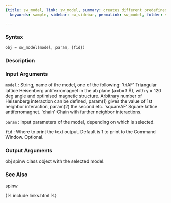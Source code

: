 ```yaml
---
{title: sw_model, link: sw_model, summary: creates different predefined spin models,
  keywords: sample, sidebar: sw_sidebar, permalink: sw_model, folder: swfiles, mathjax: 'true'}

---
```


### Syntax

`obj = sw_model(model, param, {fid})`

### Description



### Input Arguments

`model`
: String, name of the model, one of the following:
      'triAF'     Triangular lattice Heisenberg antiferromagnet
                  in the ab plane (a=b=3 Å), with γ =
                  120 deg angle and optimised magnetic structure.
                  Arbitrary number of Heisenberg interaction can
                  be defined, param(1) gives the value of 1st
                  neighbor interaction, param(2) the second etc.
      'squareAF'  Square lattice antiferromagnet.
      'chain'     Chain with further neighbor interactions.

`param`
: Input parameters of the model, depending on which is selected.

`fid`
: Where to print the text output. Default is 1 to print to the
  Command Window. Optional.

### Output Arguments

obj       spinw class object with the selected model.

### See Also

[spinw](spinw)

{% include links.html %}
